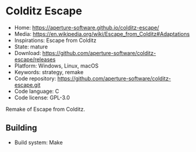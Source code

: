# Colditz Escape

- Home: https://aperture-software.github.io/colditz-escape/
- Media: https://en.wikipedia.org/wiki/Escape_from_Colditz#Adaptations
- Inspirations: Escape from Colditz
- State: mature
- Download: https://github.com/aperture-software/colditz-escape/releases
- Platform: Windows, Linux, macOS
- Keywords: strategy, remake
- Code repository: https://github.com/aperture-software/colditz-escape.git
- Code language: C
- Code license: GPL-3.0

Remake of Escape from Colditz.

## Building

- Build system: Make
